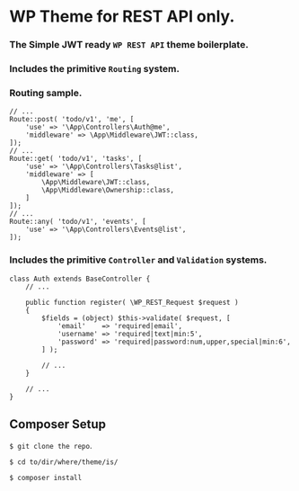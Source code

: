 # WP Theme for REST API only.

### The Simple JWT ready `WP REST API` theme boilerplate.
### Includes the primitive `Routing` system.

### Routing sample.

```
// ...
Route::post( 'todo/v1', 'me', [
	'use' => '\App\Controllers\Auth@me',
	'middleware' => \App\Middleware\JWT::class,
]);
// ...
Route::get( 'todo/v1', 'tasks', [
	'use' => '\App\Controllers\Tasks@list',
	'middleware' => [ 
	    \App\Middleware\JWT::class,
	    \App\Middleware\Ownership::class,
    ]
]);
// ...
Route::any( 'todo/v1', 'events', [
	'use' => '\App\Controllers\Events@list',
]);

```

### Includes the primitive `Controller` and  `Validation` systems. 
```
class Auth extends BaseController {
    // ...
    
    public function register( \WP_REST_Request $request )
    {
        $fields = (object) $this->validate( $request, [
            'email'    => 'required|email',
            'username' => 'required|text|min:5',
            'password' => 'required|password:num,upper,special|min:6',
        ] );
        
        // ...
    }
    
    // ...
}
```

## Composer Setup

`$ git clone the repo`.

`$ cd to/dir/where/theme/is/`

`$ composer install`

